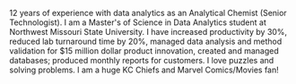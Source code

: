 12 years of experience with data analytics as an Analytical Chemist (Senior Technologist). I am a Master's of Science in Data Analytics student at Northwest Missouri State University. I have increased productivity by 30%, reduced lab turnaround time by 20%, managed data analysis and method validation for $15 million dollar product innovation, created and managed databases; produced monthly reports for customers. I love puzzles and solving problems. I am a huge KC Chiefs and Marvel Comics/Movies fan!


